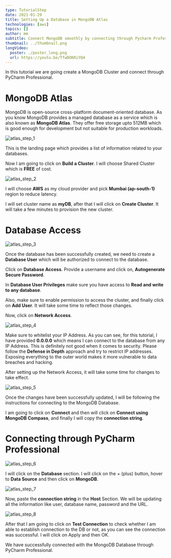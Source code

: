 ```yaml
---
type: TutorialStep
date: 2021-01-29
title: Setting Up a Database in MongoDB Atlas
technologies: [aws]
topics: []
author: mm
subtitle: Connect MongoDB smoothly by connecting through Pycharm Professional to explore the database GUI.
thumbnail: ../thumbnail.png
longVideo:
  poster: ./poster_long.png
  url: https://youtu.be/TfwDOKRiYQ4
---
```


In this tutorial we are going create a MongoDB Cluster and connect through PyCharm Professional.

# MongoDB Atlas

MongoDB is open-source cross-platform document-oriented database. As you know 
MongoDB provides a managed database as a service which is also known as **MongoDB Atlas**.
They offer free storage upto 512MB which is good enough for development but not suitable for 
production workloads.

![atlas_step_1](steps/step1.png)

This is the landing page which provides a list of information related to your databases.


Now I am going to click on **Build a Cluster**. I will choose Shared Cluster which is **FREE** of cost.


![atlas_step_2](steps/step2.png)

I will choose **AWS** as my cloud provider and pick **Mumbai (ap-south-1)** region to reduce latency.

I will set cluster name as **myDB**, after that I will click on **Create Cluster**.
It will take a few minutes to provision the new cluster.

# Database Access

![atlas_step_3](steps/step3.png)

Once the database has been successfully created, 
we need to create a **Database User** which will be authorized
to connect to the database.


Click on **Database Access**. Provide a username and click on, **Autogenerate Secure Password**.

In **Database User Privileges** make sure you have access to **Read and write to any database**.

Also, make sure to enable permission to access the cluster, and finally click on **Add User**. It will take some time to reflect those changes.

Now, click on **Network Access**.

![atlas_step_4](steps/step4.png)

Make sure to whitelist your IP Address. As you can see, for this tutorial, I have provided **0.0.0.0** which means I can connect to the database from 
any IP Address. This is definitely not good when it comes to security. Please follow the **Defense in Depth** approach and try to restrict IP addresses. 
Exposing everything to the outer world makes it more vulnerable to data breaches and hacking. 

After setting up the Network Access, it will take some time for changes to take effect.


![atlas_step_5](steps/step5.png)

Once the changes have been successfully updated, I will be following the instructions
for connecting to the MongoDB Database.

I am going to click on **Connect** and then will click on **Connect using MongoDB Compass**, 
and finally I will copy the **connection string**.


# Connecting through PyCharm Professional


![atlas_step_6](steps/step6.png)

I will click on the **Database** section. I will click on the + (plus) button,  hover to **Data Source** and then click on **MongoDB**.

![atlas_step_7](steps/step7.png)

Now, paste the **connection string** in the **Host** Section. 
We will be updating all the information like user, database name, password and the URL.

![atlas_step_8](steps/step8.png)


After that I am going to click on **Test Connection** to check whether 
I am able to establish connection to the DB or not, as you can see the connection was successful. I will click on Apply and then OK.

We have successfully connected with the MongoDB Database through PyCharm Professional. 












